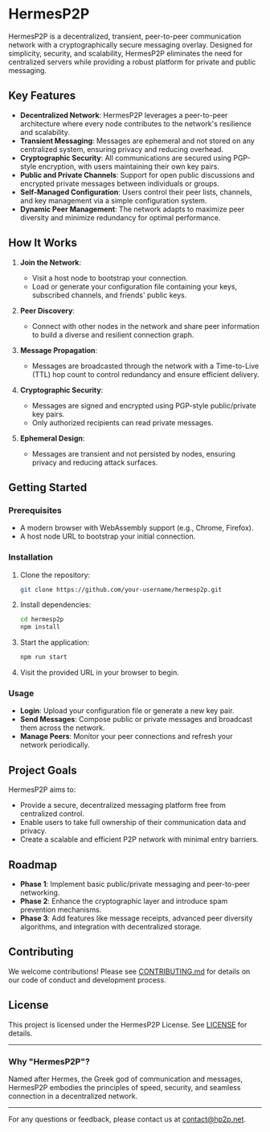 # HermesP2P

HermesP2P is a decentralized, transient, peer-to-peer communication network with a cryptographically secure messaging overlay. Designed for simplicity, security, and scalability, HermesP2P eliminates the need for centralized servers while providing a robust platform for private and public messaging.

## Key Features

- **Decentralized Network**: HermesP2P leverages a peer-to-peer architecture where every node contributes to the network's resilience and scalability.
- **Transient Messaging**: Messages are ephemeral and not stored on any centralized system, ensuring privacy and reducing overhead.
- **Cryptographic Security**: All communications are secured using PGP-style encryption, with users maintaining their own key pairs.
- **Public and Private Channels**: Support for open public discussions and encrypted private messages between individuals or groups.
- **Self-Managed Configuration**: Users control their peer lists, channels, and key management via a simple configuration system.
- **Dynamic Peer Management**: The network adapts to maximize peer diversity and minimize redundancy for optimal performance.

## How It Works

1. **Join the Network**:
   - Visit a host node to bootstrap your connection.
   - Load or generate your configuration file containing your keys, subscribed channels, and friends' public keys.

2. **Peer Discovery**:
   - Connect with other nodes in the network and share peer information to build a diverse and resilient connection graph.

3. **Message Propagation**:
   - Messages are broadcasted through the network with a Time-to-Live (TTL) hop count to control redundancy and ensure efficient delivery.

4. **Cryptographic Security**:
   - Messages are signed and encrypted using PGP-style public/private key pairs.
   - Only authorized recipients can read private messages.

5. **Ephemeral Design**:
   - Messages are transient and not persisted by nodes, ensuring privacy and reducing attack surfaces.

## Getting Started

### Prerequisites
- A modern browser with WebAssembly support (e.g., Chrome, Firefox).
- A host node URL to bootstrap your initial connection.

### Installation
1. Clone the repository:
   ```bash
   git clone https://github.com/your-username/hermesp2p.git
   ```
2. Install dependencies:
   ```bash
   cd hermesp2p
   npm install
   ```

3. Start the application:
   ```bash
   npm run start
   ```

4. Visit the provided URL in your browser to begin.

### Usage
- **Login**: Upload your configuration file or generate a new key pair.
- **Send Messages**: Compose public or private messages and broadcast them across the network.
- **Manage Peers**: Monitor your peer connections and refresh your network periodically.

## Project Goals

HermesP2P aims to:
- Provide a secure, decentralized messaging platform free from centralized control.
- Enable users to take full ownership of their communication data and privacy.
- Create a scalable and efficient P2P network with minimal entry barriers.

## Roadmap

- **Phase 1**: Implement basic public/private messaging and peer-to-peer networking.
- **Phase 2**: Enhance the cryptographic layer and introduce spam prevention mechanisms.
- **Phase 3**: Add features like message receipts, advanced peer diversity algorithms, and integration with decentralized storage.

## Contributing

We welcome contributions! Please see [CONTRIBUTING.md](CONTRIBUTING.md) for details on our code of conduct and development process.

## License

This project is licensed under the HermesP2P License. See [LICENSE](LICENSE) for details.

---

### Why "HermesP2P"?

Named after Hermes, the Greek god of communication and messages, HermesP2P embodies the principles of speed, security, and seamless connection in a decentralized network.

---

For any questions or feedback, please contact us at [contact@hp2p.net](mailto:contact@hp2p.net).